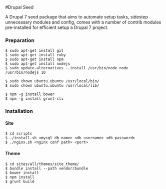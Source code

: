 #Drupal Seed

A Drupal 7 seed package that aims to automate setup tasks, sidestep unnecessary modules and config, comes with a number of contrib modules pre-installed for efficient setup a Drupal 7 project.

### Preparation
    $ sudo apt-get install git
    $ sudo apt-get install ruby
    $ sudo apt-get install npm
    $ sudo apt-get install nodejs
    $ sudo update-alternatives --install /usr/bin/node node /usr/bin/nodejs 10

    $ sudo chown ubuntu.ubuntu /usr/local/bin/
    $ sudo chown ubuntu.ubuntu /usr/local/lib/

    $ npm -g install bower
    $ npm -g install grunt-cli

### Installation
#### Site
    $ cd scripts
    $ ./install.sh <mysql db name> <db username> <db password>
    $ ./nginx.sh <nginx conf path> <port>

#### Theme
    $ cd sites/all/themes/site_theme/
    $ bundle install --path vendor/bundle
    $ bower install
    $ npm install
    $ grunt build
